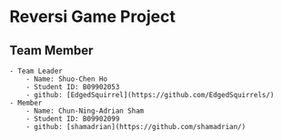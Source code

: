 # Reversi Game Project
## Team Member
    - Team Leader 
        - Name: Shuo-Chen Ho
        - Student ID: B09902053
        - github: [EdgedSquirrel](https://github.com/EdgedSquirrels/)
    - Member
        - Name: Chun-Ning-Adrian Sham
        - Student ID: B09902099
        - github: [shamadrian](https://github.com/shamadrian/)
